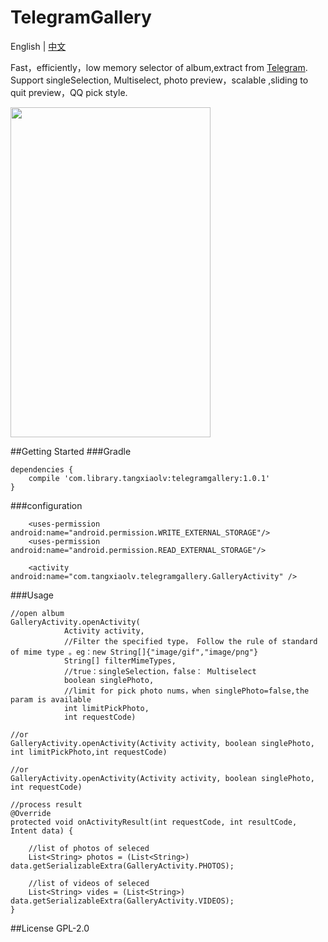 # TelegramGallery
English | [中文](https://github.com/TangXiaoLv/TelegramGallery/blob/master/README_CN.md) 

Fast，efficiently，low memory selector of album,extract from [Telegram](https://github.com/DrKLO/Telegram). Support singleSelection, Multiselect, photo preview，scalable ,sliding to quit preview，QQ pick style.

<img src="png/1.gif" height= "528" width="320">

##Getting Started
###Gradle
```
dependencies {
    compile 'com.library.tangxiaolv:telegramgallery:1.0.1'
}
```

###configuration
```
	<uses-permission android:name="android.permission.WRITE_EXTERNAL_STORAGE"/>
    <uses-permission android:name="android.permission.READ_EXTERNAL_STORAGE"/>

	<activity android:name="com.tangxiaolv.telegramgallery.GalleryActivity" />
```
###Usage
```
//open album
GalleryActivity.openActivity(
            Activity activity,
            //Filter the specified type， Follow the rule of standard of mime type 。eg：new String[]{"image/gif","image/png"}
            String[] filterMimeTypes,
            //true：singleSelection，false： Multiselect
            boolean singlePhoto,
            //limit for pick photo nums，when singlePhoto=false,the param is available
            int limitPickPhoto,
            int requestCode)

//or
GalleryActivity.openActivity(Activity activity, boolean singlePhoto, int limitPickPhoto,int requestCode)

//or
GalleryActivity.openActivity(Activity activity, boolean singlePhoto, int requestCode)

//process result
@Override
protected void onActivityResult(int requestCode, int resultCode, Intent data) {

	//list of photos of seleced
    List<String> photos = (List<String>) data.getSerializableExtra(GalleryActivity.PHOTOS);

	//list of videos of seleced
	List<String> vides = (List<String>) data.getSerializableExtra(GalleryActivity.VIDEOS);
}
```
##License
GPL-2.0
